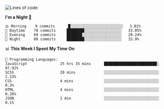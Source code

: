 <!--START_SECTION:waka-->
![Lines of code](https://img.shields.io/badge/From%20Hello%20World%20I%27ve%20Written-465301%20lines%20of%20code-blue)

**I'm a Night 🦉** 

```text
🌞 Morning    9 commits      █░░░░░░░░░░░░░░░░░░░░░░░░   3.81% 
🌆 Daytime    78 commits     ████████░░░░░░░░░░░░░░░░░   33.05% 
🌃 Evening    69 commits     ███████░░░░░░░░░░░░░░░░░░   29.24% 
🌙 Night      80 commits     ████████░░░░░░░░░░░░░░░░░   33.9%

```


📊 **This Week I Spent My Time On** 

```text
💬 Programming Languages: 
JavaScript               25 hrs 35 mins      ████████████████████████░   97.92% 
SCSS                     20 mins             ░░░░░░░░░░░░░░░░░░░░░░░░░   1.33% 
CSS                      4 mins              ░░░░░░░░░░░░░░░░░░░░░░░░░   0.3% 
HTML                     4 mins              ░░░░░░░░░░░░░░░░░░░░░░░░░   0.26% 
JSON                     1 min               ░░░░░░░░░░░░░░░░░░░░░░░░░   0.1%

```


<!--END_SECTION:waka-->
